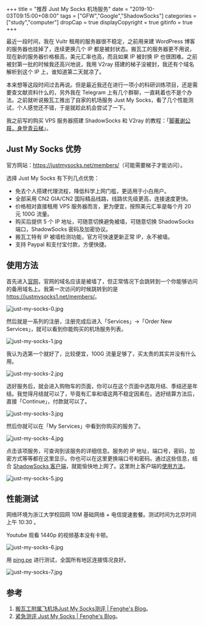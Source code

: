 +++
title = "推荐 Just My Socks 机场服务"
date = "2019-10-03T09:15:00+08:00"
tags = ["GFW","Google","ShadowSocks"]
categories = ["study","computer"]
dropCap = true
displayCopyright = true
gitinfo = true
+++

最近一段时间，我在 Vultr 租用的服务器很不稳定，之前用来建 WordPress 博客的服务器也挂掉了，连续更换几个 IP 都是被封状态。搬瓦工的服务器更不用说，现在新的服务器价格极高，美元汇率也高，而且如果 IP 被封换 IP 也很困难。之前被封第一批的时候我还高兴地说，我用 V2ray 搭建的梯子没被封，我还有个域名解析到这个 IP 上，谁知道第二天就凉了。

本来想等这段时间过去再说。但是最近我还在进行一项小的科研训练项目，还是需要查文献资料什么的，另外我在 Telegram 上有几个群聊，一直耗着也不是个办法。之前就听说搬瓦工推出了自家的机场服务 Just My Socks，看了几个性能测试，个人感觉还不错，于是就趁此机会尝试了一下。

我之前写的购买 VPS 服务器搭建 ShadowSocks 和 V2ray 的教程：「[脚著谢公屐，身登青云梯](/posts/surf-the-internet/)」。

## Just My Socks 优势

官方网站：<https://justmysocks.net/members/>（可能需要梯子才能访问）。

选择 Just My Socks 有下列几点优势：

+ 免去个人搭建代理流程，降低科学上网门槛，更适用于小白用户。
+ 全部采用 CN2 GIA/CN2 国际精品线路，线路优先级更高，连接速度更快。
+ 价格相对直接租用 VPS 服务器而言，更为便宜，按照美元汇率是每个月 20 元 100G 流量。
+ 购买后提供 5 个 IP 地址，可随意切换避免被墙，可随意切换 ShadowSocks 端口，ShadowSocks 密码及加密协议。
+ 搬瓦工特有 IP 被墙检测功能，官方可快速更新正常 IP，永不被墙。
+ 支持 Paypal 和支付宝付款，方便快捷。

## 使用方法

首先进入[官网](https://justmysocks.net/members/)，官网的域名应该是被墙了，但正常情况下会跳转到一个你能够访问的备用域名上。我第一次访问的时候跳转到的是 <https://justmysocks1.net/members/>。

![just-my-socks-0.jpg](/images/just-my-socks-0.jpg "官网主页")

然后就是一系列的注册，注册完成后进入「Services」→「Order New Services」，就可以看到你能购买的机场服务列表。

![just-my-socks-1.jpg](/images/just-my-socks-1.jpg "购买新的服务")

我认为选第一个就好了，比较便宜，100G 流量足够了，买太贵的其实并没有什么用。

![just-my-socks-2.jpg](/images/just-my-socks-2.jpg "选取服务")

选好服务后，就会进入购物车的页面，你可以在这个页面中选取月结、季结还是年结。我觉得月结就可以了，毕竟有汇率和墙这两不稳定因素在。选好结算方法后，直接「Continue」，付款就可以了。

![just-my-socks-3.jpg](/images/just-my-socks-3.jpg "服务结算")

然后你就可以在「My Services」中看到你购买的服务了。

![just-my-socks-4.jpg](/images/just-my-socks-4.jpg "已购买的服务")

点击该项服务，可查询到该服务的详细信息。服务的 IP 地址，端口号，密码，加密方式等等都在这里显示。你也可以在这里更换端口号和密码。通过这些信息，结合 [ShadowSocks 客户端](https://www.guanqr.com/2019/07/02/surf-the-internet/#前期准备)，就能愉快地上网了。这里附上客户端的[使用方法](https://www.guanqr.com/2019/07/02/surf-the-internet/#ShadowSocks-客户端使用方法)。

![just-my-socks-5.jpg](/images/just-my-socks-5.jpg "服务的详细信息")

## 性能测试

网络环境为浙江大学校园网 10M 基础网络 + 电信提速套餐。测试时间为北京时间上午 10:30 。

Youtube 观看 1440p 的视频基本没有卡顿。

![just-my-socks-6.jpg](/images/just-my-socks-6.jpg "Youtube 测试")

用 [ping.pe](http://ping.pe) 进行测试，全国所有地区连接情况良好。

![just-my-socks-7.jpg](/images/just-my-socks-7.jpg "ping.pe 测试")

## 参考

1. [搬瓦工附属飞机场Just My Socks测评 | Fenghe's Blog](https://fenghe.us/benchmark-just-my-host/)。
2. [紧急测评 Just My Socks | Fenghe's Blog](https://fenghe.us/190917-review-just-my-socks/)。